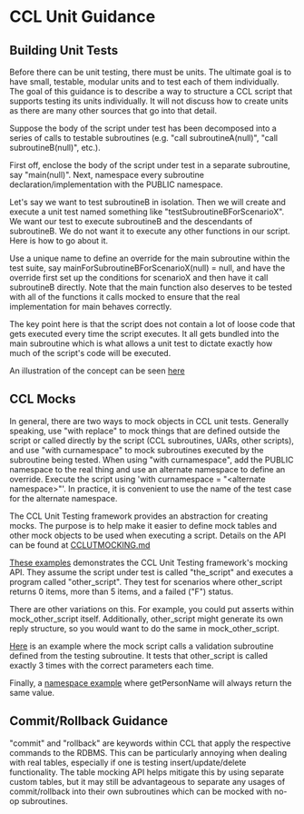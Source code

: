 # CCL Unit Guidance

## Building Unit Tests

Before there can be unit testing, there must be units. The ultimate goal is to have small, testable, modular units and to test each of them individually. The goal of this guidance is to describe a way to structure a CCL script that supports testing its units individually. It will not discuss how to create units as there are many other sources that go into that detail.
 
Suppose the body of the script under test has been decomposed into a series of calls to testable subroutines (e.g. "call subroutineA(null)", "call subroutineB(null)", etc.).
 
First off, enclose the body of the script under test in a separate subroutine, say "main(null)".  Next, namespace every subroutine declaration/implementation with the PUBLIC namespace.
 
Let's say we want to test subroutineB in isolation.  Then we will create and execute a unit test named something like "testSubroutineBForScenarioX".  We want our test to execute subroutineB and the descendants of subroutineB. We do not want it to execute any other functions in our script. Here is how to go about it.
 
Use a unique name to define an override for the main subroutine within the test suite, say mainForSubroutineBForScenarioX(null) = null, and have the override first set up the conditions for scenarioX and then have it call subroutineB directly.  Note that the main function also deserves to be tested with all of the functions it calls mocked to ensure that the real implementation for main behaves correctly.
 
The key point here is that the script does not contain a lot of loose code that gets executed every time the script executes. It all gets bundled into the main subroutine which is what allows a unit test to dictate exactly how much of the script's code will be executed.

An illustration of the concept can be seen [here](./examples/basic_example.inc) 

## CCL Mocks

In general, there are two ways to mock objects in CCL unit tests.  Generally speaking, use "with replace" to mock things that are defined outside the script or called directly by the script (CCL subroutines, UARs, other scripts), and use "with curnamespace" to mock subroutines executed by the subroutine being tested.  When using "with curnamespace", add the PUBLIC namespace to the real thing and use an alternate namespace to define an override.  Execute the script using 'with curnamespace = "\<alternate namespace\>"'.  In practice, it is convenient to use the name of the test case for the alternate namespace.
    
The CCL Unit Testing framework provides an abstraction for creating mocks.  The purpose is to help make it easier to define mock tables and other mock objects to be used when executing a script.  Details on the API can be found at [CCLUTMOCKING.md](../CCLUTMOCKING.md)

[These examples](./examples/mocking_api.inc) demonstrates the CCL Unit Testing framework's mocking API.  They assume the script under test is called "the_script" and executes a program called "other_script".  They test for scenarios where other_script returns 0 items, more than 5 items, and a failed ("F") status.

There are other variations on this.  For example, you could put asserts within mock_other_script itself.  Additionally, other_script might generate its own reply structure, so you would want to do the same in mock_other_script.

[Here](./examples/validation_subroutine.inc) is an example where the mock script calls a validation subroutine defined from the testing subroutine.  It tests that other_script is called exactly 3 times with the correct parameters each time.

Finally, a [namespace example](./examples/using_namespaces.inc) where getPersonName will always return the same value.

## Commit/Rollback Guidance

"commit" and "rollback" are keywords within CCL that apply the respective commands to the RDBMS.  This can be particularly annoying when dealing with real tables, especially if one is testing insert/update/delete functionality.  The table mocking API helps mitigate this by using separate custom tables, but it may still be advantageous to separate any usages of commit/rollback into their own subroutines which can be mocked with no-op subroutines.

